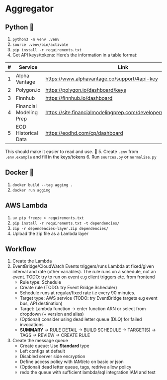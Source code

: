 # Aggregator

## Python 🐍

1. `python3 -m venv .venv`
2. `source .venv/bin/activate`
3. `pip install -r requirements.txt`
4. Get API keys/tokens:
Here’s the information in a table format:  

| #   | Service                 | Link                                                              |
| --- | ----------------------- | ----------------------------------------------------------------- |
| 1   | Alpha Vantage           | <https://www.alphavantage.co/support/#api-key>                    |
| 2   | Polygon.io              | <https://polygon.io/dashboard/keys>                               |
| 3   | Finnhub                 | <https://finnhub.io/dashboard>                                    |
| 4   | Financial Modeling Prep | <https://site.financialmodelingprep.com/developer/docs/dashboard> |
| 5   | EOD Historical Data     | <https://eodhd.com/cp/dashboard>                                  |

This should make it easier to read and use. 🚀
5. Create `.env` from `.env.example` and fill in the keys/tokens
6. Run `sources.py` or `normalise.py`

## Docker 🐋

1. `docker build --tag aggimg .`
2. `docker run aggimg`

## AWS Lambda
1. `uv pip freeze > requirements.txt`
2. `pip install -r requirements.txt -t dependencies/`
3. `zip -r dependencies-layer.zip dependencies/`
4. Upload the zip file as a Lambda layer

## Workflow
1. Create the Lambda
2. EventBridge/CloudWatch Events triggers/runs Lambda at fixed/given interval and rate (other variables). The rule runs on a schedule, not an event. TODO: try to run on event e.g client triggers etc. from frontend
   - Rule type: Schedule
   - Create rule (TODO: try Event Bridge Scheduler)
   - Schedule runs at regular/fixed rate i.e every 90 minutes.
   - Target type: AWS service (TODO: try EventBridge targets e.g event bus, API destination)
   - Target: Lambda function -> enter function ARN or select from dropdown (+ version and alias)
   - (Optional) consider using dead letter queue (DLQ) for failed invocations
   - **SUMMARY** -> RULE DETAIL -> BUILD SCHEDULE -> TARGET(S) -> TAGS -> REVIEW -> CREATE RULE
3. Create the message queue
   - Create queue: Use **Standard** type
   - Left configs at default
   - Disabled server side encryption
   - Define access policy with IAM/etc on basic or json
   - (Optional) dead letter queue, tags, redrive allow policy
   - redo the queue with sufficient lambda/sql integration IAM and test
